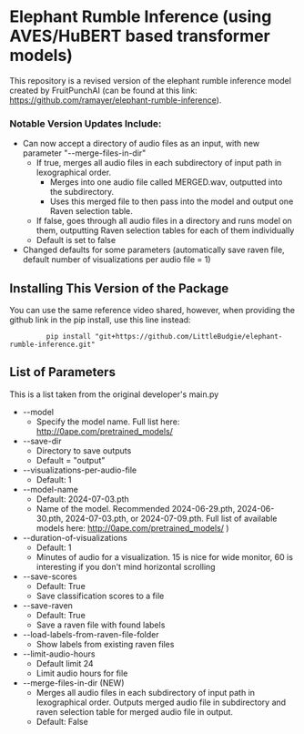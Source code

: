 # Elephant Rumble Inference (using AVES/HuBERT based transformer models)

This repository is a revised version of the elephant rumble inference model created by FruitPunchAI (can be found at this link: https://github.com/ramayer/elephant-rumble-inference). 

### Notable Version Updates Include:
* Can now accept a directory of audio files as an input, with new parameter "--merge-files-in-dir"
    * If true, merges all audio files in each subdirectory of input path in lexographical order.
         * Merges into one audio file called MERGED.wav, outputted into the subdirectory.
         * Uses this merged file to then pass into the model and output one Raven selection table.
    * If false, goes through all audio files in a directory and runs model on them, outputting Raven selection tables for each of them individually
    * Default is set to false
* Changed defaults for some parameters (automatically save raven file, default number of visualizations per audio file = 1)

## Installing This Version of the Package
You can use the same reference video shared, however, when providing the github link in the pip install, use this line instead:
```
         pip install "git+https://github.com/LittleBudgie/elephant-rumble-inference.git"
```

## List of Parameters
This is a list taken from the original developer's main.py
* --model
    * Specify the model name. Full list here: http://0ape.com/pretrained_models/
* --save-dir
    * Directory to save outputs
    * Default = "output" 
* --visualizations-per-audio-file
    * Default: 1
* --model-name
    * Default: 2024-07-03.pth
    * Name of the model.  Recommended 2024-06-29.pth, 2024-06-30.pth, 2024-07-03.pth, or 2024-07-09.pth. Full list of available models here: http://0ape.com/pretrained_models/ )
* --duration-of-visualizations
    * Default: 1
    * Minutes of audio for a visualization. 15 is nice for wide monitor, 60 is interesting if you don't mind horizontal scrolling
* --save-scores
    * Default: True
    * Save classification scores to a file
* --save-raven
    * Default: True
    * Save a raven file with found labels
* --load-labels-from-raven-file-folder
    * Show labels from existing raven files
* --limit-audio-hours
    * Default limit 24
    * Limit audio hours for file
* --merge-files-in-dir (NEW)
    * Merges all audio files in each subdirectory of input path in lexographical order. Outputs merged audio file in subdirectory and raven selection table for merged audio file in output.
    * Default: False
